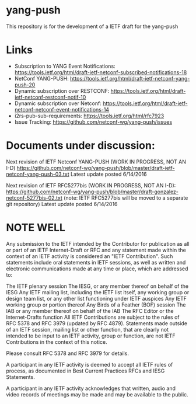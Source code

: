 # yang-push

This repository is for the development of a IETF draft for the yang-push

# Links

* Subscription to YANG Event Notifications: 
                                  https://tools.ietf.org/html/draft-ietf-netconf-subscribed-notifications-18
* NetConf YANG-PUSH:              https://tools.ietf.org/html/draft-ietf-netconf-yang-push-20
* Dynamic subscription over RESTCONF:
                                  https://tools.ietf.org/html/draft-ietf-netconf-restconf-notif-10
* Dynamic subscription over Netconf:
                                  https://tools.ietf.org/html/draft-ietf-netconf-netconf-event-notifications-14
* i2rs-pub-sub-requirements:      https://tools.ietf.org/html/rfc7923
* Issue Tracking:                 https://github.com/netconf-wg/yang-push/issues

# Documents under discussion:
Next revision of IETF Netconf YANG-PUSH  (WORK IN PROGRESS, NOT AN I-D)
https://github.com/netconf-wg/yang-push/blob/master/draft-ietf-netconf-yang-push-03.txt
Latest update posted 6/14/2016

Next revision of IETF RFC5277bis (WORK IN PROGRESS, NOT AN I-D):
https://github.com/netconf-wg/yang-push/blob/master/draft-gonzalez-netconf-5277bis-02.txt 
(note: IETF RFC5277bis will be moved to a separate git repository)
Latest update posted 6/14/2016

# NOTE WELL

Any submission to the IETF intended by the Contributor for publication as all or part of an IETF Internet-Draft or RFC and any statement made within the context of an IETF activity is considered an "IETF Contribution". Such statements include oral statements in IETF sessions, as well as written and electronic communications made at any time or place, which are addressed to:

The IETF plenary session
The IESG, or any member thereof on behalf of the IESG
Any IETF mailing list, including the IETF list itself, any working group or design team list, or any other list functioning under IETF auspices
Any IETF working group or portion thereof
Any Birds of a Feather (BOF) session
The IAB or any member thereof on behalf of the IAB
The RFC Editor or the Internet-Drafts function
All IETF Contributions are subject to the rules of RFC 5378 and RFC 3979 (updated by RFC 4879).
Statements made outside of an IETF session, mailing list or other function, that are clearly not intended to be input to an IETF activity, group or function, are not IETF Contributions in the context of this notice.

Please consult RFC 5378 and RFC 3979 for details.

A participant in any IETF activity is deemed to accept all IETF rules of process, as documented in Best Current Practices RFCs and IESG Statements.

A participant in any IETF activity acknowledges that written, audio and video records of meetings may be made and may be available to the public.
